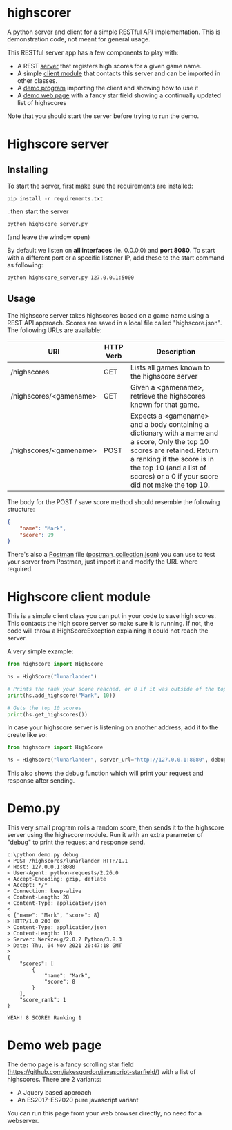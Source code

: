 # highscorer
A python server and client for a simple RESTful API implementation. This is demonstration code, not meant for general usage. 

This RESTful server app has a few components to play with: 
- A REST [server](highscorer_awecwe.py) that registers high scores for a given game name. 
- A simple [client module](highscore.py) that contacts this server and can be imported in other classes. 
- A [demo program](demo.py) importing the client and showing how to use it
- A [demo web page](www/highscore.html) with a fancy star field showing a continually updated list of highscores 

Note that you should start the server before trying to run the demo. 

# Highscore server

## Installing
To start the server, first make sure the requirements are installed: 
```
pip install -r requirements.txt
```
..then start the server
```
python highscore_server.py
```
(and leave the window open)

By default we listen on **all interfaces** (ie. 0.0.0.0) and **port 8080**. To start with a different port or a specific listener IP, add these to the start command as following:
```
python highscore_server.py 127.0.0.1:5000
```

## Usage
The highscore server takes highscores based on a game name using a REST API approach. Scores are saved in a local file called "highscore.json". The following URLs are available:

| URI | HTTP Verb | Description | 
| --- | --- | --- | 
| /highscores | GET | Lists all games known to the highscore server | 
| /highscores/\<gamename\> | GET | Given a \<gamename\>, retrieve the highscores known for that game. | 
| /highscores/\<gamename\> | POST | Expects a \<gamename\> and a body containing a dictionary with a name and a score, Only the top 10 scores are retained. Return a ranking if the score is in the top 10 (and a list of scores) or a 0 if your score did not make the top 10. | 

The body for the POST / save score method should resemble the following structure:
```json
{
    "name": "Mark",
    "score": 99
}
```
There's also a [Postman](https://www.postman.com/) file ([postman_collection.json](postman_collection.json)) you can use to test your server from Postman, just import it and modify the URL where required.

# Highscore client module
This is a simple client class you can put in your code to save high scores. This contacts the high score server so make sure it is running. If not, the code will throw a HighScoreException explaining it could not reach the server. 

A very simple example: 
```python
from highscore import HighScore

hs = HighScore("lunarlander")

# Prints the rank your score reached, or 0 if it was outside of the top 10
print(hs.add_highscore("Mark", 10))

# Gets the top 10 scores 
print(hs.get_highscores())
```

In case your highscore server is listening on another address, add it to the create like so:
```python
from highscore import HighScore

hs = HighScore("lunarlander", server_url="http://127.0.0.1:8080", debug=True)
```
This also shows the debug function which will print your request and response after sending. 

# Demo.py
This very small program rolls a random score, then sends it to the highscore server using the highscore module. Run it with an extra parameter of "debug" to print the request and response send. 
```
c:\python demo.py debug
< POST /highscores/lunarlander HTTP/1.1
< Host: 127.0.0.1:8080
< User-Agent: python-requests/2.26.0
< Accept-Encoding: gzip, deflate
< Accept: */*
< Connection: keep-alive
< Content-Length: 28
< Content-Type: application/json
< 
< {"name": "Mark", "score": 8}
> HTTP/1.0 200 OK
> Content-Type: application/json
> Content-Length: 118
> Server: Werkzeug/2.0.2 Python/3.8.3
> Date: Thu, 04 Nov 2021 20:47:18 GMT
> 
{
    "scores": [
        {
            "name": "Mark",
            "score": 8
        }
    ],
    "score_rank": 1
}

YEAH! 8 SCORE! Ranking 1
```

# Demo web page
The demo page is a fancy scrolling star field (https://github.com/jakesgordon/javascript-starfield/) with a list of highscores. There are 2 variants:
- A Jquery based approach 
- An ES2017-ES2020 pure javascript variant

You can run this page from your web browser directly, no need for a webserver. 